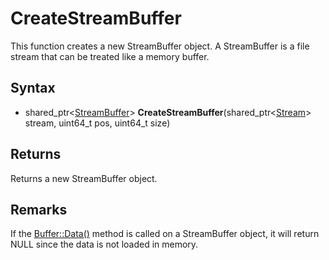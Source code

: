 # CreateStreamBuffer #
This function creates a new StreamBuffer object. A StreamBuffer is a file stream that can be treated like a memory buffer.

## Syntax ##
- shared_ptr<[StreamBuffer](StreamBuffer.md)> **CreateStreamBuffer**(shared_ptr<[Stream](Stream.md)> stream, uint64_t pos, uint64_t size)

## Returns ##
Returns a new StreamBuffer object.

## Remarks ##
If the [Buffer::Data()](Buffer_data.md) method is called on a StreamBuffer object, it will return NULL since the data is not loaded in memory.

